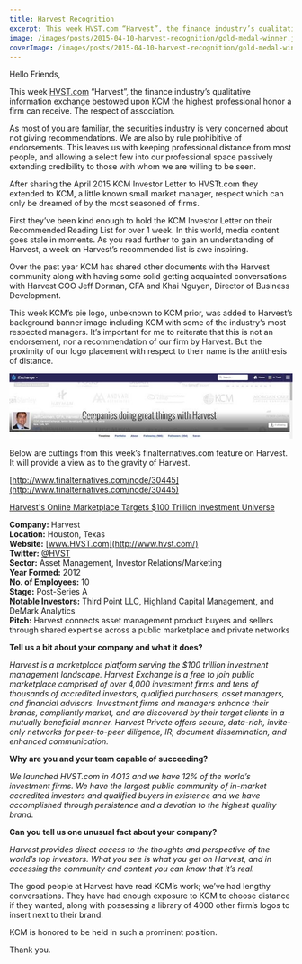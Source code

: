 ```yaml
---
title: Harvest Recognition
excerpt: This week HVST.com “Harvest”, the finance industry’s qualitative information exchange bestowed upon KCM the highest professional honor a firm can receive.  The respect of association.
image: /images/posts/2015-04-10-harvest-recognition/gold-medal-winner.jpg
coverImage: /images/posts/2015-04-10-harvest-recognition/gold-medal-winner-cover.jpg
---
```

Hello Friends,

This week [HVST.com](http://www.hvst.com/) “Harvest”, the finance industry’s qualitative information exchange bestowed upon KCM the highest professional honor a firm can receive.  The respect of association.

As most of you are familiar, the securities industry is very concerned about not giving recommendations.  We are also by rule prohibitive of endorsements.  This leaves us with keeping professional distance from most people, and allowing a select few into our professional space passively extending credibility to those with whom we are willing to be seen.

After sharing the April 2015 KCM Investor Letter to HVSTt.com they extended to KCM, a little known small market manager, respect which can only be dreamed of by the most seasoned of firms.

First they’ve been kind enough to hold the KCM Investor Letter on their Recommended Reading List for over 1 week.  In this world, media content goes stale in moments.  As you read further to gain an understanding of Harvest, a week on Harvest’s recommended list is awe inspiring.

Over the past year KCM has shared other documents with the Harvest community along with having some solid getting acquainted conversations with Harvest COO Jeff Dorman, CFA and Khai Nguyen, Director of Business Development.

This week KCM’s pie logo, unbeknown to KCM prior, was added to Harvest’s background banner image including KCM with some of the industry’s most respected managers.  It’s important for me to reiterate that this is not an endorsement, nor a recommendation of our firm by Harvest.  But the proximity of our logo placement with respect to their name is the antithesis of distance.

![KCM logo](/images/posts/2015-04-10-harvest-recognition/Harvest.jpg "KCM logo")

Below are cuttings from this week’s finalternatives.com feature on Harvest.  It will provide a view as to the gravity of Harvest.  
 
[http://www.finalternatives.com/node/30445](http://www.finalternatives.com/node/30445)

[Harvest's Online Marketplace Targets $100 Trillion Investment Universe](http://www.finalternatives.com/node/30445)

**Company:** Harvest <br>
**Location:** Houston, Texas <br>
**Website:** [www.HVST.com](http://www.hvst.com/) <br>
**Twitter:** [@HVST](https://twitter.com/hvst) <br>
**Sector:** Asset Management, Investor Relations/Marketing <br>
**Year Formed:** 2012 <br>
**No. of Employees:** 10 <br>
**Stage:** Post-Series A <br>
**Notable Investors:** Third Point LLC, Highland Capital Management, and DeMark Analytics <br>
**Pitch:** Harvest connects asset management product buyers and sellers through shared expertise across a public marketplace and private networks <br>

**Tell us a bit about your company and what it does?**

*Harvest is a marketplace platform serving the $100 trillion investment management landscape. Harvest Exchange is a free to join public marketplace comprised of over 4,000 investment firms and tens of thousands of accredited investors, qualified purchasers, asset managers, and financial advisors. Investment firms and managers enhance their brands, compliantly market, and are discovered by their target clients in a mutually beneficial manner. Harvest Private offers secure, data-rich, invite-only networks for peer-to-peer diligence, IR, document dissemination, and enhanced communication.*
 
**Why are you and your team capable of succeeding?**

*We launched HVST.com in 4Q13 and we have 12% of the world’s investment firms. We have the largest public community of in-market accredited investors and qualified buyers in existence and we have accomplished through persistence and a devotion to the highest quality brand.*
 
**Can you tell us one unusual fact about your company?**

*Harvest provides direct access to the thoughts and perspective of the world’s top investors. What you see is what you get on Harvest, and in accessing the community and content you can know that it’s real.*
 
The good people at Harvest have read KCM’s work; we’ve had lengthy conversations.  They have had enough exposure to KCM to choose distance if they wanted, along with possessing a library of 4000 other firm’s logos to insert next to their brand. 

KCM is honored to be held in such a prominent position.

Thank you.